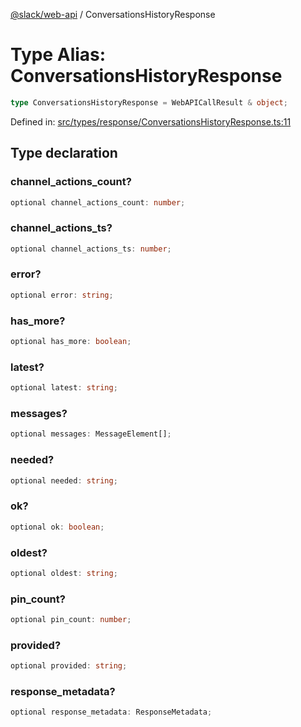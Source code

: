[@slack/web-api](../index.md) / ConversationsHistoryResponse

# Type Alias: ConversationsHistoryResponse

```ts
type ConversationsHistoryResponse = WebAPICallResult & object;
```

Defined in: [src/types/response/ConversationsHistoryResponse.ts:11](https://github.com/slackapi/node-slack-sdk/blob/main/packages/web-api/src/types/response/ConversationsHistoryResponse.ts#L11)

## Type declaration

### channel\_actions\_count?

```ts
optional channel_actions_count: number;
```

### channel\_actions\_ts?

```ts
optional channel_actions_ts: number;
```

### error?

```ts
optional error: string;
```

### has\_more?

```ts
optional has_more: boolean;
```

### latest?

```ts
optional latest: string;
```

### messages?

```ts
optional messages: MessageElement[];
```

### needed?

```ts
optional needed: string;
```

### ok?

```ts
optional ok: boolean;
```

### oldest?

```ts
optional oldest: string;
```

### pin\_count?

```ts
optional pin_count: number;
```

### provided?

```ts
optional provided: string;
```

### response\_metadata?

```ts
optional response_metadata: ResponseMetadata;
```
